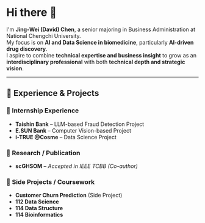 # Hi there 👋

I'm **Jing-Wei (David) Chen**, a senior majoring in Business Administration at National Chengchi University.  
My focus is on **AI and Data Science in biomedicine**, particularly **AI-driven drug discovery**.  
I aspire to combine **technical expertise and business insight** to grow as an **interdisciplinary professional** with both **technical depth and strategic vision**.  

---

## 🔬 Experience & Projects

### 💼 Internship Experience
- **Taishin Bank** – LLM-based Fraud Detection Project  
- **E.SUN Bank** – Computer Vision-based Project  
- **i-TRUE @Cosme** – Data Science Project  

### 📖 Research / Publication
- **scGHSOM** – *Accepted in IEEE TCBB (Co-author)*  

### 🚀 Side Projects / Coursework
- **Customer Churn Prediction** (Side Project)  
- **112 Data Science**  
- **114 Data Structure**  
- **114 Bioinformatics**  

